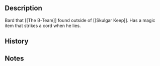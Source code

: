 ## Description
Bard that [[The B-Team]] found outside of [[Skulgar Keep]]. Has a magic item that strikes a cord when he lies.

## History


## Notes

